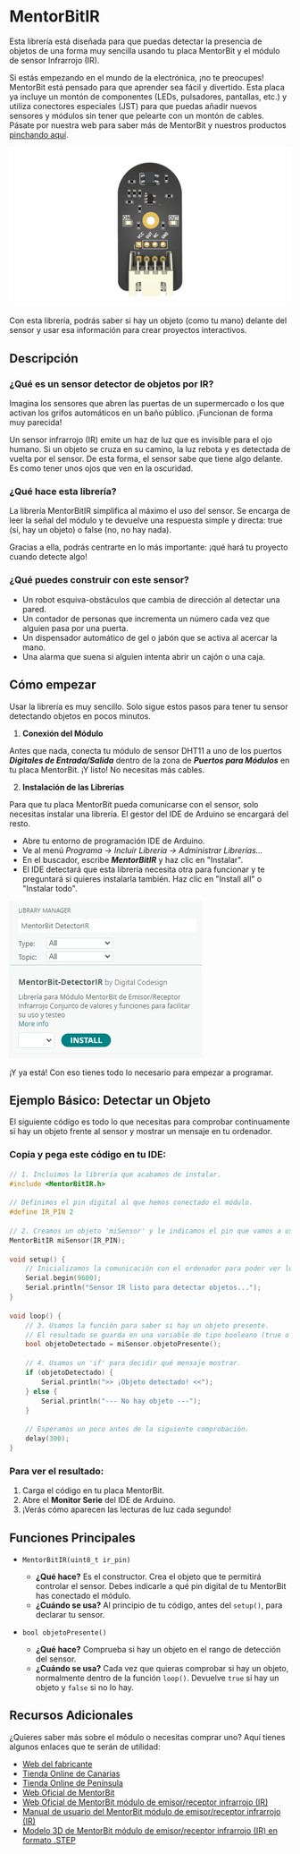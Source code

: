 # MentorBitIR

Esta librería está diseñada para que puedas detectar la presencia de objetos de una forma muy sencilla usando tu placa MentorBit y el módulo de sensor Infrarrojo (IR).

Si estás empezando en el mundo de la electrónica, ¡no te preocupes! MentorBit está pensado para que aprender sea fácil y divertido. Esta placa ya incluye un montón de componentes (LEDs, pulsadores, pantallas, etc.) y utiliza conectores especiales (JST) para que puedas añadir nuevos sensores y módulos sin tener que pelearte con un montón de cables. Pásate por nuestra web para saber más de MentorBit y nuestros productos [pinchando aquí](https://digitalcodesign.com/).

![Render del Módulo MentorBit de Detector IR.](https://github.com/DigitalCodesign/MentorBit-DetectorIR/blob/main/assets/IRDetector_Module.png)

Con esta librería, podrás saber si hay un objeto (como tu mano) delante del sensor y usar esa información para crear proyectos interactivos.

## Descripción
### ¿Qué es un sensor detector de objetos por IR?

Imagina los sensores que abren las puertas de un supermercado o los que activan los grifos automáticos en un baño público. ¡Funcionan de forma muy parecida!

Un sensor infrarrojo (IR) emite un haz de luz que es invisible para el ojo humano. Si un objeto se cruza en su camino, la luz rebota y es detectada de vuelta por el sensor. De esta forma, el sensor sabe que tiene algo delante. Es como tener unos ojos que ven en la oscuridad.

### ¿Qué hace esta librería?

La librería MentorBitIR simplifica al máximo el uso del sensor. Se encarga de leer la señal del módulo y te devuelve una respuesta simple y directa: true (sí, hay un objeto) o false (no, no hay nada).

Gracias a ella, podrás centrarte en lo más importante: ¡qué hará tu proyecto cuando detecte algo!

### ¿Qué puedes construir con este sensor?

- Un robot esquiva-obstáculos que cambia de dirección al detectar una pared.
- Un contador de personas que incrementa un número cada vez que alguien pasa por una puerta.
- Un dispensador automático de gel o jabón que se activa al acercar la mano.
- Una alarma que suena si alguien intenta abrir un cajón o una caja.

## Cómo empezar
Usar la librería es muy sencillo. Solo sigue estos pasos para tener tu sensor detectando objetos en pocos minutos.

1. **Conexión del Módulo**

Antes que nada, conecta tu módulo de sensor DHT11 a uno de los puertos ***Digitales de Entrada/Salida*** dentro de la zona de ***Puertos para Módulos*** en tu placa MentorBit. ¡Y listo! No necesitas más cables.

2. **Instalación de las Librerías**

Para que tu placa MentorBit pueda comunicarse con el sensor, solo necesitas instalar una librería. El gestor del IDE de Arduino se encargará del resto.

- Abre tu entorno de programación IDE de Arduino.
- Ve al menú *Programa -> Incluir Librería -> Administrar Librerías...*
- En el buscador, escribe ***MentorBitIR*** y haz clic en "Instalar".
- El IDE detectará que esta librería necesita otra para funcionar y te preguntará si quieres instalarla también. Haz clic en "Install all" o "Instalar todo".

![Ejemplo de búsqueda en el gestor de librerías del IDE de Arduino.](https://github.com/DigitalCodesign/MentorBit-DetectorIR/blob/main/assets/library_instalation_example.png)

¡Y ya está! Con eso tienes todo lo necesario para empezar a programar.

## Ejemplo Básico: Detectar un Objeto
El siguiente código es todo lo que necesitas para comprobar continuamente si hay un objeto frente al sensor y mostrar un mensaje en tu ordenador.

### Copia y pega este código en tu IDE:

```c++
// 1. Incluimos la librería que acabamos de instalar.
#include <MentorBitIR.h>

// Definimos el pin digital al que hemos conectado el módulo.
#define IR_PIN 2

// 2. Creamos un objeto 'miSensor' y le indicamos el pin que vamos a usar.
MentorBitIR miSensor(IR_PIN);

void setup() {
    // Inicializamos la comunicación con el ordenador para poder ver los mensajes.
    Serial.begin(9600);
    Serial.println("Sensor IR listo para detectar objetos...");
}

void loop() {
    // 3. Usamos la función para saber si hay un objeto presente.
    // El resultado se guarda en una variable de tipo booleano (true o false).
    bool objetoDetectado = miSensor.objetoPresente();

    // 4. Usamos un 'if' para decidir qué mensaje mostrar.
    if (objetoDetectado) {
        Serial.println(">> ¡Objeto detectado! <<");
    } else {
        Serial.println("--- No hay objeto ---");
    }

    // Esperamos un poco antes de la siguiente comprobación.
    delay(300);
}
```
### Para ver el resultado:

1. Carga el código en tu placa MentorBit.
2. Abre el **Monitor Serie** del IDE de Arduino.
3. ¡Verás cómo aparecen las lecturas de luz cada segundo!

## Funciones Principales

- <code>MentorBitIR(uint8_t ir_pin)</code>
   - **¿Qué hace?** Es el constructor. Crea el objeto que te permitirá controlar el sensor. Debes indicarle a qué pin digital de tu MentorBit has conectado el módulo.
   - **¿Cuándo se usa?** Al principio de tu código, antes del <code>setup()</code>, para declarar tu sensor.

- <code>bool objetoPresente()</code>
   - **¿Qué hace?** Comprueba si hay un objeto en el rango de detección del sensor.
   - **¿Cuándo se usa?** Cada vez que quieras comprobar si hay un objeto, normalmente dentro de la función <code>loop()</code>. Devuelve <code>true</code> si hay un objeto y <code>false</code> si no lo hay.

## Recursos Adicionales

¿Quieres saber más sobre el módulo o necesitas comprar uno? Aquí tienes algunos enlaces que te serán de utilidad:

- [Web del fabricante](https://digitalcodesign.com/)
- [Tienda Online de Canarias](https://canarias.digitalcodesign.com/shop)
- [Tienda Online de Península](https://digitalcodesign.com/shop)
- [Web Oficial de MentorBit](https://digitalcodesign.com/mentorbit)
- [Web Oficial de MentorBit módulo de emisor/receptor infrarrojo (IR)](https://canarias.digitalcodesign.com/shop/00038935-mentorbit-modulo-de-emisor-receptor-infrarrojo-ir-8125)
- [Manual de usuario del MentorBit módulo de emisor/receptor infrarrojo (IR)](https://drive.google.com/file/d/1y6n8XlWD55eUwJZRgIksOTscO2gO2OmY/view?usp=drive_link)
- [Modelo 3D de MentorBit módulo de emisor/receptor infrarrojo (IR) en formato .STEP](https://drive.google.com/file/d/1PMYMwlcQm9u1tMXjADVbzd8WsTtbaTwW/view?usp=drive_link)
